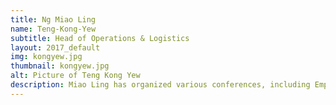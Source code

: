 ```yaml
---
title: Ng Miao Ling
name: Teng-Kong-Yew
subtitle: Head of Operations & Logistics
layout: 2017_default
img: kongyew.jpg
thumbnail: kongyew.jpg
alt: Picture of Teng Kong Yew
description: Miao Ling has organized various conferences, including Empower Conference, Solar-powered car competition and TEDx Leeds. Due to her leadership and willingness to go an extra mile to help others, all these conferences have been really successful. She believes that everyone should be able to coexist with machines, by arming themselves with respective skill. Miao Ling is a Law student in Leeds. She is enthusiastic about tech development, Chinese medicine and medicinal foot bath.
---
```


